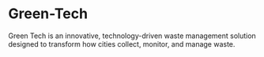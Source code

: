 # Green-Tech
Green Tech is an innovative, technology-driven waste management solution designed to transform how cities collect, monitor, and manage waste.
